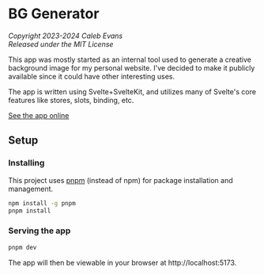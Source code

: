 # BG Generator

_Copyright 2023-2024 Caleb Evans_  
_Released under the MIT License_

This app was mostly started as an internal tool used to generate a creative
background image for my personal website. I've decided to make it publicly
available since it could have other interesting uses.

The app is written using Svelte+SvelteKit, and utilizes many of Svelte's core
features like stores, slots, binding, etc.

[See the app online](https://projects.calebevans.me/bg-generator/)

## Setup

### Installing

This project uses [pnpm][pnpm] (instead of npm) for package installation and
management.

[pnpm]: https://pnpm.io/

```bash
npm install -g pnpm
pnpm install
```

### Serving the app

```bash
pnpm dev
```

The app will then be viewable in your browser at http://localhost:5173.
